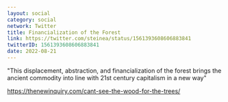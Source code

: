 ```yaml
---
layout: social
category: social
network: Twitter
title: Financialization of the Forest
link: https://twitter.com/steinea/status/1561393608606883841
twitterID: 1561393608606883841
date: 2022-08-21
---
```


"This displacement, abstraction, and financialization of the forest brings the ancient commodity into line with 21st century capitalism in a new way"

<https://thenewinquiry.com/cant-see-the-wood-for-the-trees/>
